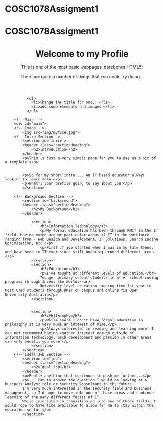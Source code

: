 # COSC1078Assigment1
# COSC1078Assigment1
<html>

<body>
<!-- Wrap -->
	<div id="wrapper">
		<!-- Head -->
			<header id="myHeader">  
			  <h1>Welcome to my Profile</h1>
			  <p>This is one of the most basic webpages, barebones HTML5!</p>
			  <p>There are quite a number of things that you could try doing...</p>
			</header>

			  <ul>
				<li>Change the title for one...</li>
				<li>Add some elements and images!</li>
			  </ul>

		<!-- Main -->
		<div id="main">
		<!-- Image -->
			<img src="img/myface.jpg">
		<!-- Intro Section-->
			<section id="intro">
			<header class="sectionHeading">
				<h2>Introduction</h2>
			</header>
			<p>This is just a very simple page for you to use as a bit of a template.</p>


			<p>So for my short intro.... An IT based educator always looking to learn more.</p>
			<p>What's your profile going to say about you?</p>
			</section>

		<!-- Background Section -->
			<section id="background">
			<header class="sectionHeading">
				<h2>My Background</h2>
			</header>

				<section>
					<h3>Information Technology</h3>
					<p>My formal education has been through RMIT in the IT field. Having moved around particular areas of IT in the workforce ranging from - Web Design and Development, IT Solutions, Search Engine Optimisation, etc.</p>
					<p>First IT job started when I was in my late teens, and have been in IT ever since still bouncing around different areas.</p>
				</section>
				<section>
					<h3>Education</h3>
					<p>I've taught at different levels of education.</br>
					Younger primary school students in after school coding programs through Invent the World.</br>
					University level education ranging from 1st year to Post Grad students through RMIT on campus and online via Open University Australia</p>
				</section>


				<section>
					<h3>Philosophy</h3>
					<p>While there I don't have formal education in philosophy it is very much an interest of mine.</p>
					<p>Always interested in reading and learning more! I can not recommend having another interest enough outside of Information Technology. Such development and passion in other areas can only benefit you more.</p>
				</section>
			</section>  
		<!-- Ideal Job Section -->
			<section id="job">
			<header class="sectionHeading">
				<h2>Ideal Job</h2>
			</header>			  
			<p>Really anything that continues to push me further...</p>
			<p>... But to answer the question I would be looking at a Business Analyst role or Security Consultant in the future.
			I'm very much interested in the security field and business management, so I'd hope to move into one of those areas and continue learning of the many different facets of IT.
			While interested in transitioning into one of those fields, I would hope to have time available to allow for me to stay within the education sector.</p>
			</section>
